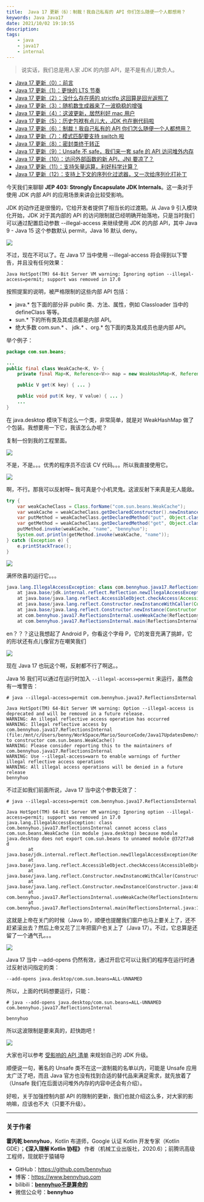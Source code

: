 ```yaml
---
title:  Java 17 更新（6）：制裁！我自己私有的 API 你们怎么随便一个人都想用？ 
keywords: Java Java17 
date: 2021/10/02 19:10:55
description: 
tags: 
    - java
    - java17
    - internal 
---
```


> 说实话，我们总是用人家 JDK 的内部 API，是不是有点儿欺负人。 



<!-- more -->

- [Java 17 更新（0）：前言](https://www.bennyhuo.com/2021/09/25/Java17-Updates-README/)
- [Java 17 更新（1）：更快的 LTS 节奏](https://www.bennyhuo.com/2021/09/26/Java17-Updates-01-intro/)
- [Java 17 更新（2）：没什么存在感的 strictfp 这回算是回光返照了](https://www.bennyhuo.com/2021/09/26/Java17-Updates-02-strictfp/)
- [Java 17 更新（3）：随机数生成器来了一波稳稳的增强](https://www.bennyhuo.com/2021/09/27/Java17-Updates-03-random/)
- [Java 17 更新（4）：这波更新，居然利好 mac 用户](https://www.bennyhuo.com/2021/09/27/Java17-Updates-04-mac/)
- [Java 17 更新（5）：历史包袱有点儿大，JDK 也在删代码啦](https://www.bennyhuo.com/2021/09/28/Java17-Updates-05-removed/)
- [Java 17 更新（6）：制裁！我自己私有的 API 你们怎么随便一个人都想用？](https://www.bennyhuo.com/2021/10/02/Java17-Updates-06-internals/)
- [Java 17 更新（7）：模式匹配要支持 switch 啦](https://www.bennyhuo.com/2021/10/02/Java17-Updates-07-switch/)
- [Java 17 更新（8）：密封类终于转正](https://www.bennyhuo.com/2021/10/02/Java17-Updates-08-sealedclass/)
- [Java 17 更新（9）：Unsafe 不 safe，我们来一套 safe 的 API 访问堆外内存](https://www.bennyhuo.com/2021/10/02/Java17-Updates-09-foreignapi-memory/)
- [Java 17 更新（10）：访问外部函数的新 API，JNI 要凉了？](https://www.bennyhuo.com/2021/10/02/Java17-Updates-10-foreignapi-callfunction/)
- [Java 17 更新（11）：支持矢量运算，利好科学计算？](https://www.bennyhuo.com/2021/10/02/Java17-Updates-11-vector/)
- [Java 17 更新（12）：支持上下文的序列化过滤器，又一次给序列化打补丁](https://www.bennyhuo.com/2021/10/02/Java17-Updates-12-contextserialfilter/)



今天我们来聊聊 **JEP 403: Strongly Encapsulate JDK Internals**。这一条对于使用 JDK 内部 API 的应用场景来讲会比较受影响。

JDK 的动作还是很慢的，它给开发者提供了相当长的过渡期。从 Java 9 引入模块化开始，JDK 对于其内部的 API 的访问限制就已经明确开始落地，只是当时我们可以通过配置启动参数 --illegal-access 来继续使用 JDK 的内部 API，其中 Java 9 - Java  15 这个参数默认 permit，Java 16 默认 deny。

![](https://kotlinblog-1251218094.costj.myqcloud.com/6c8656be-f0d8-432e-9bfd-94a1fbd7cd6c/media/Java17-Updates-06-internals/0B223765.jpg)

不过，现在不可以了。在 Java 17 当中使用 --illegal-access 将会得到以下警告，并且没有任何效果：

```
Java HotSpot(TM) 64-Bit Server VM warning: Ignoring option --illegal-access=permit; support was removed in 17.0
```

按照提案的说明，被严格限制的这些内部 API 包括：

*  java.* 包下面的部分非 public 类、方法、属性，例如 Classloader 当中的 defineClass 等等。
* sun.* 下的所有类及其成员都是内部 API。
* 绝大多数 com.sun.* 、 jdk.* 、org.* 包下面的类及其成员也是内部 API。

举个例子：

```java
package com.sun.beans;

...
public final class WeakCache<K, V> {
    private final Map<K, Reference<V>> map = new WeakHashMap<K, Reference<V>>();

    public V get(K key) { ... }

    public void put(K key, V value) { ... }
	...
}

```

在 java.desktop 模块下有这么一个类，非常简单，就是对 WeakHashMap 做了个包装。我想要用一下它，我该怎么办呢？

复制一份到我的工程里面。

![](https://kotlinblog-1251218094.costj.myqcloud.com/6c8656be-f0d8-432e-9bfd-94a1fbd7cd6c/media/Java17-Updates/738DD603.png)

不是，不是。。。优秀的程序员不应该 CV 代码。。。所以我直接使用它。

![](https://kotlinblog-1251218094.costj.myqcloud.com/6c8656be-f0d8-432e-9bfd-94a1fbd7cd6c/media/Java17-Updates/image-20210921083515465.png)

啊，不行。那我可以反射呀~ 我可真是个小机灵鬼。这波反射下来真是无人能敌。

```java
try {
    var weakCacheClass = Class.forName("com.sun.beans.WeakCache");
    var weakCache = weakCacheClass.getDeclaredConstructor().newInstance();
    var putMethod = weakCacheClass.getDeclaredMethod("put", Object.class, Object.class);
    var getMethod = weakCacheClass.getDeclaredMethod("get", Object.class);
    putMethod.invoke(weakCache, "name", "bennyhuo");
    System.out.println(getMethod.invoke(weakCache, "name"));
} catch (Exception e) {
    e.printStackTrace();
}
```

![](https://kotlinblog-1251218094.costj.myqcloud.com/6c8656be-f0d8-432e-9bfd-94a1fbd7cd6c/media/Java17-Updates/7352D343.gif)

满怀欣喜的运行它。。。

```java
java.lang.IllegalAccessException: class com.bennyhuo.java17.ReflectionsInternal cannot access class com.sun.beans.WeakCache (in module java.desktop) because module java.desktop does not export com.sun.beans to unnamed module @776ec8df
	at java.base/jdk.internal.reflect.Reflection.newIllegalAccessException(Reflection.java:392)
	at java.base/java.lang.reflect.AccessibleObject.checkAccess(AccessibleObject.java:674)
	at java.base/java.lang.reflect.Constructor.newInstanceWithCaller(Constructor.java:489)
	at java.base/java.lang.reflect.Constructor.newInstance(Constructor.java:480)
	at com.bennyhuo.java17.ReflectionsInternal.useWeakCache(ReflectionsInternal.java:16)
	at com.bennyhuo.java17.ReflectionsInternal.main(ReflectionsInternal.java:10)
```

en？？？这让我想起了 Android P，你看这个字母 P，它的发音充满了挑衅，它的形状还有点儿像官方在嘲笑我们

![](https://kotlinblog-1251218094.costj.myqcloud.com/6c8656be-f0d8-432e-9bfd-94a1fbd7cd6c/media/Java17-Updates/73940E6B.gif)

现在 Java 17 也玩这个啊，反射都不行了啊这。。

Java 16 我们可以通过在运行时加入 `--illegal-access=permit` 来运行，虽然会有一堆警告：

```
# java --illegal-access=permit com.bennyhuo.java17.ReflectionsInternal

Java HotSpot(TM) 64-Bit Server VM warning: Option --illegal-access is deprecated and will be removed in a future release.
WARNING: An illegal reflective access operation has occurred
WARNING: Illegal reflective access by com.bennyhuo.java17.ReflectionsInternal (file:/mnt/c/Users/benny/WorkSpace/Mario/SourceCode/Java17UpdatesDemo/src/) to constructor com.sun.beans.WeakCache()
WARNING: Please consider reporting this to the maintainers of com.bennyhuo.java17.ReflectionsInternal
WARNING: Use --illegal-access=warn to enable warnings of further illegal reflective access operations
WARNING: All illegal access operations will be denied in a future release
bennyhuo
```

不过正如我们前面所说，Java 17 当中这个参数无效了：

```
# java --illegal-access=permit com.bennyhuo.java17.ReflectionsInternal

Java HotSpot(TM) 64-Bit Server VM warning: Ignoring option --illegal-access=permit; support was removed in 17.0
java.lang.IllegalAccessException: class com.bennyhuo.java17.ReflectionsInternal cannot access class com.sun.beans.WeakCache (in module java.desktop) because module java.desktop does not export com.sun.beans to unnamed module @372f7a8
d
        at java.base/jdk.internal.reflect.Reflection.newIllegalAccessException(Reflection.java:392)
        at java.base/java.lang.reflect.AccessibleObject.checkAccess(AccessibleObject.java:674)
        at java.base/java.lang.reflect.Constructor.newInstanceWithCaller(Constructor.java:489)
        at java.base/java.lang.reflect.Constructor.newInstance(Constructor.java:480)
        at com.bennyhuo.java17.ReflectionsInternal.useWeakCache(ReflectionsInternal.java:16)
        at com.bennyhuo.java17.ReflectionsInternal.main(ReflectionsInternal.java:10)
```

这就是上帝在关门的时候（Java 9），顺便也提醒我们窗户也马上要关上了，还不赶紧滚出去？然后上帝又花了三年把窗户也关上了（Java 17）。不过，它总算是还留了一个通气孔。。。

![](https://kotlinblog-1251218094.costj.myqcloud.com/6c8656be-f0d8-432e-9bfd-94a1fbd7cd6c/media/Java17-Updates-06-internals/0B24BC5A.png)

Java 17 当中 --add-opens 仍然有效，通过开启它可以让我们的程序在运行时通过反射访问指定的类：

```
--add-opens java.desktop/com.sun.beans=ALL-UNNAMED
```

所以，上面的代码想要运行，只能：

```
# java --add-opens java.desktop/com.sun.beans=ALL-UNNAMED com.bennyhuo.java17.ReflectionsInternal

bennyhuo
```

所以这波限制是要来真的，赶快跑吧！

![](https://kotlinblog-1251218094.costj.myqcloud.com/6c8656be-f0d8-432e-9bfd-94a1fbd7cd6c/media/Java17-Updates/739B92AC.jpg)

大家也可以参考 [受影响的 API 清单](https://cr.openjdk.java.net/~mr/jigsaw/jdk8-packages-strongly-encapsulated) 来规划自己的 JDK 升级。

顺便说一句，著名的 Unsafe 类不在这一波制裁的名单以内，可能是 Unsafe 应用太广泛了吧，而且 Java 官方也没有找到合适的替代品来满足需求，就先放着了（Unsafe 我们在后面访问堆外内存的内容中还会有介绍）。

好啦，关于加强控制内部 API 的限制的更新，我们也就介绍这么多，对大家的影响嘛，应该也不大（只要不升级）。


---

### 关于作者

**霍丙乾 bennyhuo**，Kotlin 布道师，Google 认证 Kotlin 开发专家（Kotlin GDE）；**《深入理解 Kotlin 协程》** 作者（机械工业出版社，2020.6）；前腾讯高级工程师，现就职于猿辅导

* GitHub：https://github.com/bennyhuo
* 博客：https://www.bennyhuo.com
* bilibili：[**bennyhuo不是算命的**](https://space.bilibili.com/28615855)
* 微信公众号：**bennyhuo**
